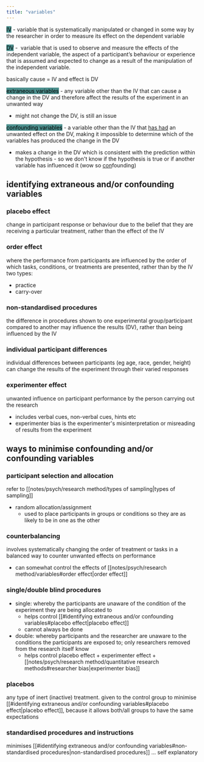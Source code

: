 ```yaml
---
title: "variables"
---
```

<mark style="background: #4D908E;">IV</mark> - variable that is systematically manipulated or changed in some way by the researcher in order to measure its effect on the dependent variable

<mark style="background: #4D908E;">DV</mark> -  variable that is used to observe and measure the effects of the independent variable, the aspect of a participant’s behaviour or experience that is assumed and expected to change as a result of the manipulation of the independent variable.

basically cause = IV and effect is DV

<mark style="background: #4D908E;">extraneous variables</mark> - any variable other than the IV that can cause a change in the DV and therefore affect the results of the experiment in an unwanted way
- might not change the DV, is still an issue

<mark style="background: #4D908E;">confounding variables</mark> - a variable other than the IV that <u>has had</u> an unwanted effect on the DV, making it impossible to determine which of the variables has produced the change in the DV
- makes a change in the DV which is consistent with the prediction within the hypothesis - so we don't know if the hypothesis is true or if another variable has influenced it (wow so <u>con</u>founding)

## identifying extraneous and/or confounding variables
### placebo effect
change in participant response or behaviour due to the belief that they are receiving a particular treatment, rather than the effect of the IV

### order effect
where the performance from participants are influenced by the order of which tasks, conditions, or treatments are presented, rather than by the IV
two types:
- practice
- carry-over

### non-standardised procedures
the difference in procedures shown to one experimental group/participant compared to another may influence the results (DV), rather than being influenced by the IV

### individual participant differences
individual differences between participants (eg age, race, gender, height) can change the results of the experiment through their varied responses

### experimenter effect
unwanted influence on participant performance by the person carrying out the research
- includes verbal cues, non-verbal cues, hints etc
- experimenter bias is the experimenter's misinterpretation or misreading of results from the experiment

## ways to minimise confounding and/or confounding variables
### participant selection and allocation
refer to [[notes/psych/research method/types of sampling|types of sampling]]
- random allocation/assignment
	- used to place participants in groups or conditions so they are as likely to be in one as the other

### counterbalancing
involves systematically changing the order of treatment or tasks in a balanced way to counter unwanted effects on performance 
- can somewhat control the effects of [[notes/psych/research method/variables#order effect|order effect]]

### single/double blind procedures
- single: whereby the participants are unaware of the condition of the experiment they are being allocated to
	- helps control [[#identifying extraneous and/or confounding variables#placebo effect|placebo effect]]
	- cannot always be done
- double: whereby participants and the researcher are unaware to the conditions the participants are exposed to; only researchers removed from the research itself know
	- helps control placebo effect + experimenter effect + [[notes/psych/research method/quantitative research methods#researcher bias|experimenter bias]]

### placebos
any type of inert (inactive) treatment. given to the control group to minimise [[#identifying extraneous and/or confounding variables#placebo effect|placebo effect]], because it allows both/all groups to have the same expectations

### standardised procedures and instructions
minimises [[#identifying extraneous and/or confounding variables#non-standardised procedures|non-standardised procedures]] ... self explanatory




